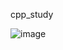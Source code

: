 cpp_study

![image](https://user-images.githubusercontent.com/56444899/150627709-68eb6426-eb60-4749-be64-e3d2edd1b686.png)
